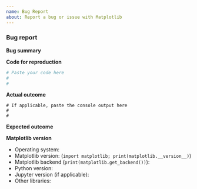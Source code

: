 ```yaml
---
name: Bug Report
about: Report a bug or issue with Matplotlib
---
```


<!--To help us understand and resolve your issue, please fill out the form to the best of your ability.-->
<!--You can feel free to delete the sections that do not apply.-->

### Bug report

**Bug summary**

<!--A short 1-2 sentences that succinctly describes the bug-->

**Code for reproduction**

<!--A minimum code snippet required to reproduce the bug.
Please make sure to minimize the number of dependencies required, and provide
any necessary plotted data.
Avoid using threads, as Matplotlib is (explicitly) not thread-safe.-->

```python
# Paste your code here
#
#
```

**Actual outcome**

<!--The output produced by the above code, which may be a screenshot, console output, etc.-->

```
# If applicable, paste the console output here
#
#
```

**Expected outcome**

<!--A description of the expected outcome from the code snippet-->
<!--If this used to work in an earlier version of Matplotlib, please note the version it used to work on-->

**Matplotlib version**
<!--Please specify your platform and versions of the relevant libraries you are using:-->
  * Operating system:
  * Matplotlib version: (`import matplotlib; print(matplotlib.__version__)`)
  * Matplotlib backend (`print(matplotlib.get_backend())`):
  * Python version:
  * Jupyter version (if applicable):
  * Other libraries: 

<!--Please tell us how you installed matplotlib and python e.g., from source, pip, conda-->
<!--If you installed from conda, please specify which channel you used if not the default-->


